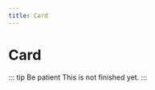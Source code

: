 ```yaml
---
title: Card
---
```


# Card

::: tip Be patient <Badge text="alpha" type="warn"/> <Badge text="0.1.1+"/>
This is not finished yet.
:::